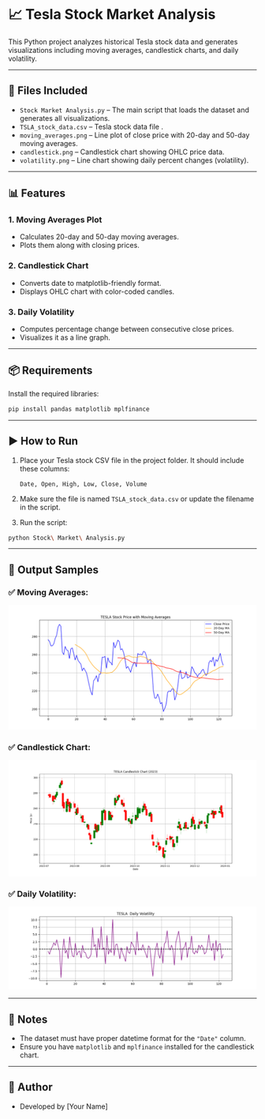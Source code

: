 # 📈 Tesla Stock Market Analysis

This Python project analyzes historical Tesla stock data and generates visualizations including moving averages, candlestick charts, and daily volatility.

---

## 📂 Files Included

- `Stock Market Analysis.py` – The main script that loads the dataset and generates all visualizations.
- `TSLA_stock_data.csv` – Tesla stock data file .
- `moving_averages.png` – Line plot of close price with 20-day and 50-day moving averages.
- `candlestick.png` – Candlestick chart showing OHLC price data.
- `volatility.png` – Line chart showing daily percent changes (volatility).

---

## 📊 Features

### 1. **Moving Averages Plot**
- Calculates 20-day and 50-day moving averages.
- Plots them along with closing prices.

### 2. **Candlestick Chart**
- Converts date to matplotlib-friendly format.
- Displays OHLC chart with color-coded candles.

### 3. **Daily Volatility**
- Computes percentage change between consecutive close prices.
- Visualizes it as a line graph.

---

## 📦 Requirements

Install the required libraries:

```bash
pip install pandas matplotlib mplfinance
```

---

## ▶️ How to Run

1. Place your Tesla stock CSV file in the project folder. It should include these columns:
   ```
   Date, Open, High, Low, Close, Volume
   ```

2. Make sure the file is named `TSLA_stock_data.csv` or update the filename in the script.

3. Run the script:

```bash
python Stock\ Market\ Analysis.py
```

---

## 📸 Output Samples

### ✅ Moving Averages:
![Moving Averages](moving_averages.png)

### ✅ Candlestick Chart:
![Candlestick](candlestick.png)

### ✅ Daily Volatility:
![Volatility](volatility.png)

---

## 🧠 Notes

- The dataset must have proper datetime format for the `"Date"` column.
- Ensure you have `matplotlib` and `mplfinance` installed for the candlestick chart.

---

## 👤 Author

- Developed by [Your Name]
